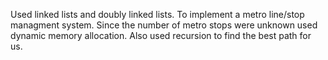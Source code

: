 Used linked lists and doubly linked lists. To implement a metro line/stop managment system. Since the number of metro stops were unknown used dynamic memory allocation. Also used recursion to find the best path for us.
